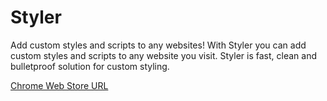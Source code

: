 Styler
========
Add custom styles and scripts to any websites!
With Styler you can add custom styles and scripts to any website you visit.
Styler is fast, clean and bulletproof solution for custom styling.

[Chrome Web Store URL](https://chrome.google.com/webstore/detail/styler/bogdgcfoocbajfkjjolkmcdcnnellpkb)
